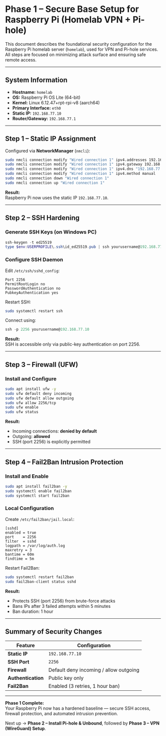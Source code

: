 # Phase 1 – Secure Base Setup for Raspberry Pi (Homelab VPN + Pi-hole)

This document describes the foundational security configuration for the Raspberry Pi homelab server (`homelab`), used for VPN and Pi-hole services.  
All steps are focused on minimizing attack surface and ensuring safe remote access.

---

## System Information
- **Hostname:** `homelab`
- **OS:** Raspberry Pi OS Lite (64-bit)
- **Kernel:** Linux 6.12.47+rpt-rpi-v8 (aarch64)
- **Primary Interface:** `eth0`
- **Static IP:** `192.168.77.10`
- **Router/Gateway:** `192.168.77.1`

---

## Step 1 – Static IP Assignment

Configured via **NetworkManager** (`nmcli`):

```bash
sudo nmcli connection modify "Wired connection 1" ipv4.addresses 192.168.77.10/24
sudo nmcli connection modify "Wired connection 1" ipv4.gateway 192.168.77.1
sudo nmcli connection modify "Wired connection 1" ipv4.dns "192.168.77.1,8.8.8.8"
sudo nmcli connection modify "Wired connection 1" ipv4.method manual
sudo nmcli connection down "Wired connection 1"
sudo nmcli connection up "Wired connection 1"
```

**Result:**  
Raspberry Pi now uses the static IP `192.168.77.10`.

---

## Step 2 – SSH Hardening

### Generate SSH Keys (on Windows PC)
```powershell
ssh-keygen -t ed25519
type $env:USERPROFILE\.ssh\id_ed25519.pub | ssh yourusername@192.168.77.10 "mkdir -p ~/.ssh && cat >> ~/.ssh/authorized_keys"
```

### Configure SSH Daemon
Edit `/etc/ssh/sshd_config`:
```
Port 2256
PermitRootLogin no
PasswordAuthentication no
PubkeyAuthentication yes
```

Restart SSH:
```bash
sudo systemctl restart ssh
```

Connect using:
```powershell
ssh -p 2256 yourusername@192.168.77.10
```

**Result:**  
SSH is accessible only via public-key authentication on port 2256.

---

## Step 3 – Firewall (UFW)

### Install and Configure
```bash
sudo apt install ufw -y
sudo ufw default deny incoming
sudo ufw default allow outgoing
sudo ufw allow 2256/tcp
sudo ufw enable
sudo ufw status
```

**Result:**  
- Incoming connections: **denied by default**  
- Outgoing: **allowed**  
- SSH (port 2256) is explicitly permitted  

---

## Step 4 – Fail2Ban Intrusion Protection

### Install and Enable
```bash
sudo apt install fail2ban -y
sudo systemctl enable fail2ban
sudo systemctl start fail2ban
```

### Local Configuration
Create `/etc/fail2ban/jail.local`:
```
[sshd]
enabled = true
port    = 2256
filter  = sshd
logpath = /var/log/auth.log
maxretry = 3
bantime = 60m
findtime = 5m
```

Restart Fail2Ban:
```bash
sudo systemctl restart fail2ban
sudo fail2ban-client status sshd
```

**Result:**  
- Protects SSH (port 2256) from brute-force attacks  
- Bans IPs after 3 failed attempts within 5 minutes  
- Ban duration: 1 hour  

---

## Summary of Security Changes

| Feature | Configuration |
|----------|----------------|
| **Static IP** | `192.168.77.10` |
| **SSH Port** | `2256` |
| **Firewall** | Default deny incoming / allow outgoing |
| **Authentication** | Public key only |
| **Fail2Ban** | Enabled (3 retries, 1 hour ban) |

---

**Phase 1 Complete:**  
Your Raspberry Pi now has a hardened baseline — secure SSH access, firewall protection, and automated intrusion prevention.

Next up → **Phase 2 – Install Pi-hole & Unbound**, followed by **Phase 3 – VPN (WireGuard) Setup**.
